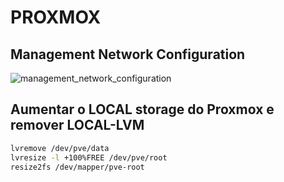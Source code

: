 # PROXMOX
## Management Network Configuration

![management_network_configuration](imagens/management_network_configuration.png)

## Aumentar o LOCAL storage do Proxmox e remover LOCAL-LVM

```bash
lvremove /dev/pve/data
lvresize -l +100%FREE /dev/pve/root
resize2fs /dev/mapper/pve-root
